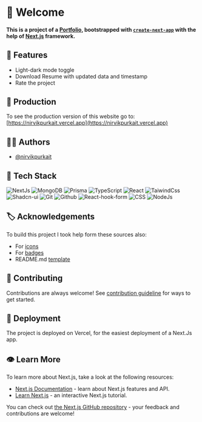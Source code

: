 # 📜 Welcome

<h4>

This is a project of a [Portfolio](https://nirvikpurkait.vercel.app), bootstrapped with [`create-next-app`](https://github.com/vercel/next.js/tree/canary/packages/create-next-app) with the help of [Next.js](https://nextjs.org/) framework.

</h4>

## 👀 Features

- Light\-dark mode toggle
- Download Resume with updated data and timestamp
- Rate the project

## 🚀 Production

To see the production version of this website go to: [https://nirvikpurkait.vercel.app](https://nirvikpurkait.vercel.app)

## 👨‍💻 Authors

- [@nirvikpurkait](https://www.github.com/nirvikpurkait)

## 📃 Tech Stack
![NextJs](https://img.shields.io/badge/Next%2ejs-000000?style=for-the-badge&logo=nextdotjs&logoColor=white) ![MongoDB](https://img.shields.io/badge/MongoDB-%2347A248.svg?style=for-the-badge&logo=mongodb&logoColor=white) ![Prisma](https://img.shields.io/badge/Prisma-2D3748?style=for-the-badge&logo=prisma&logoColor=white) ![TypeScript](https://img.shields.io/badge/typescript-%233178C6.svg?style=for-the-badge&logo=typescript&logoColor=white) ![React](https://img.shields.io/badge/react-%2320232a.svg?style=for-the-badge&logo=react&logoColor=%2361DAFB) ![TaiwindCss](https://img.shields.io/badge/tailwindcss-%2336b6f2?style=for-the-badge&logo=tailwindcss&logoColor=white) ![Shadcn-ui](https://img.shields.io/badge/shadcn--ui-black?style=for-the-badge&logo=shadcnui&logoColor=white) ![Git](https://img.shields.io/badge/Git-F05032?style=for-the-badge&logo=git&logoColor=white) ![Github](https://img.shields.io/badge/github-181717?style=for-the-badge&logo=github&logoColor=white) ![React-hook-form](https://img.shields.io/badge/react--hook--form-EC5990?style=for-the-badge&logo=reacthookform&logoColor=white) ![CSS](https://img.shields.io/badge/css-1572B6?style=for-the-badge&logo=css3&logoColor=white) ![NodeJs](https://img.shields.io/badge/Node%2ejs-339933?style=for-the-badge&logo=nodedotjs&logoColor=white)

## 🏷️ Acknowledgements

To build this project I took help form these sources also:

 - For [icons](https://icons8.com/icons)
 - For [badges](https://simpleicons.org/)
 - README\.md [template](https://readme.so/)

## 🤝 Contributing

Contributions are always welcome!
See [contribution guideline](./CONTRIBUTION.md) for ways to get started.

## 📌 Deployment

The project is deployed on Vercel, for the easiest deployment of a Next.Js app. 

## 👁️ Learn More

To learn more about Next.js, take a look at the following resources:

- [Next.js Documentation](https://nextjs.org/docs) - learn about Next.js features and API.
- [Learn Next.js](https://nextjs.org/learn) - an interactive Next.js tutorial.

You can check out [the Next.js GitHub repository](https://github.com/vercel/next.js/) - your feedback and contributions are welcome!
